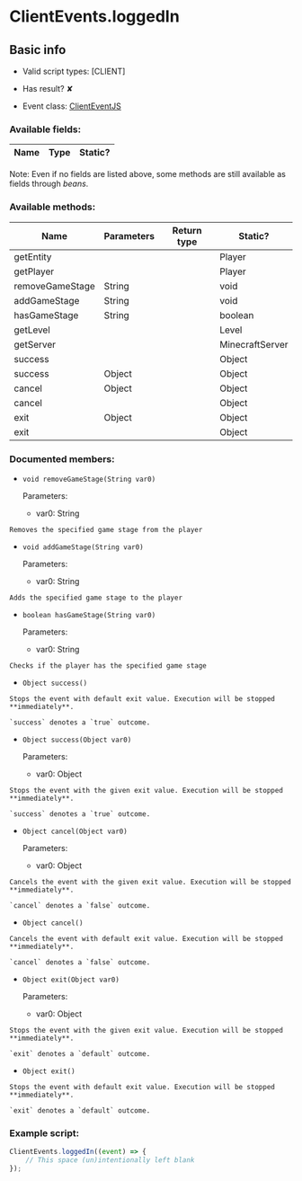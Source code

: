 # ClientEvents.loggedIn

## Basic info

- Valid script types: [CLIENT]

- Has result? ✘

- Event class: [ClientEventJS](https://github.com/KubeJS-Mods/KubeJS/tree/2001/common/src/main/java/dev/latvian/mods/kubejs/client/ClientEventJS.java)

### Available fields:

| Name | Type | Static? |
| ---- | ---- | ------- |

Note: Even if no fields are listed above, some methods are still available as fields through *beans*.

### Available methods:

| Name | Parameters | Return type | Static? |
| ---- | ---------- | ----------- | ------- |
| getEntity |  |  | Player | ✘ |
| getPlayer |  |  | Player | ✘ |
| removeGameStage | String |  | void | ✘ |
| addGameStage | String |  | void | ✘ |
| hasGameStage | String |  | boolean | ✘ |
| getLevel |  |  | Level | ✘ |
| getServer |  |  | MinecraftServer | ✘ |
| success |  |  | Object | ✘ |
| success | Object |  | Object | ✘ |
| cancel | Object |  | Object | ✘ |
| cancel |  |  | Object | ✘ |
| exit | Object |  | Object | ✘ |
| exit |  |  | Object | ✘ |


### Documented members:

- `void removeGameStage(String var0)`

  Parameters:
  - var0: String

```
Removes the specified game stage from the player
```

- `void addGameStage(String var0)`

  Parameters:
  - var0: String

```
Adds the specified game stage to the player
```

- `boolean hasGameStage(String var0)`

  Parameters:
  - var0: String

```
Checks if the player has the specified game stage
```

- `Object success()`
```
Stops the event with default exit value. Execution will be stopped **immediately**.

`success` denotes a `true` outcome.
```

- `Object success(Object var0)`

  Parameters:
  - var0: Object

```
Stops the event with the given exit value. Execution will be stopped **immediately**.

`success` denotes a `true` outcome.
```

- `Object cancel(Object var0)`

  Parameters:
  - var0: Object

```
Cancels the event with the given exit value. Execution will be stopped **immediately**.

`cancel` denotes a `false` outcome.
```

- `Object cancel()`
```
Cancels the event with default exit value. Execution will be stopped **immediately**.

`cancel` denotes a `false` outcome.
```

- `Object exit(Object var0)`

  Parameters:
  - var0: Object

```
Stops the event with the given exit value. Execution will be stopped **immediately**.

`exit` denotes a `default` outcome.
```

- `Object exit()`
```
Stops the event with default exit value. Execution will be stopped **immediately**.

`exit` denotes a `default` outcome.
```



### Example script:

```js
ClientEvents.loggedIn((event) => {
	// This space (un)intentionally left blank
});
```

